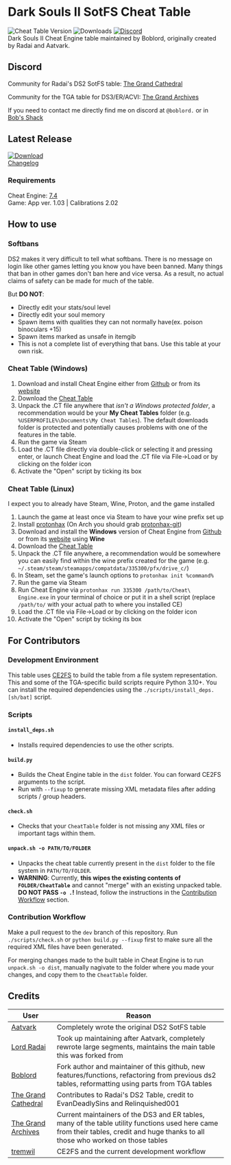 # Dark Souls II SotFS Cheat Table

![Cheat Table Version](https://img.shields.io/github/v/release/boblord14/Dark-Souls-2-SotFS-CT-Bob-Edition?include_prereleases&label=Cheat%20Table&sort=semver&logo=github)
![Downloads](https://img.shields.io/github/downloads/boblord14/Dark-Souls-2-SotFS-CT-Bob-Edition/total?label=Downloads&logo=github)
[![Discord](https://img.shields.io/discord/554994746662322177?label=Discord&logo=discord)](https://discord.gg/mBf9mT2)  
Dark Souls II Cheat Engine table maintained by Boblord, originally created by Radai and Aatvark.

## Discord

Community for Radai's DS2 SotFS table:
[The Grand Cathedral](https://discord.gg/mBf9mT2)

Community for the TGA table for DS3/ER/ACVI:
[The Grand Archives](https://discord.io/the-grand-archives)

If you need to contact me directly find me on discord at `@boblord.` or in [Bob's Shack](https://discord.gg/YAUChSMeRB)

## Latest Release
[![Download](https://img.shields.io/badge/dynamic/json.svg?label=download&url=https://api.github.com/repos/boblord14/Dark-Souls-2-SotFS-CT-Bob-Edition/releases/latest&query=$.assets[0].name&style=for-the-badge)](https://github.com/boblord14/Dark-Souls-2-SotFS-CT-Bob-Edition/releases/latest)  
[Changelog](/CHANGELOG.md)

### Requirements

Cheat Engine: [7.4](https://github.com/cheat-engine/cheat-engine/releases/7.4)  
Game: App ver. 1.03 | Calibrations 2.02

## How to use

### Softbans
DS2 makes it very difficult to tell what softbans. There is no message on login like other games letting you know you have been banned.
Many things that ban in other games don't ban here and vice versa. 
As a result, no actual claims of safety can be made for much of the table. 

But **DO NOT**:
- Directly edit your stats/soul level
- Directly edit your soul memory
- Spawn items with qualities they can not normally have(ex. poison binoculars +15)
- Spawn items marked as unsafe in itemgib
- This is not a complete list of everything that bans. Use this table at your own risk.

### Cheat Table (Windows)
1. Download and install Cheat Engine either from [Github](https://github.com/cheat-engine/cheat-engine/releases) or from its [website](https://cheatengine.org/) 
2. Download the [Cheat Table](https://github.com/boblord14/Dark-Souls-2-SotFS-CT-Bob-Edition/releases/latest)
3. Unpack the .CT file anywhere that *isn't a Windows protected folder*, a recommendation would be your **My Cheat Tables** folder (e.g. `%USERPROFILE%\Documents\My Cheat Tables`). The default downloads folder is protected and potentially causes problems with one of the features in the table.
4. Run the game via Steam 
5. Load the .CT file directly via double-click or selecting it and pressing enter, or launch Cheat Engine and load the .CT file via File->Load or by clicking on the folder icon
6. Activate the "Open" script by ticking its box
### Cheat Table (Linux)
I expect you to already have Steam, Wine, Proton, and the game installed
1. Launch the game at least once via Steam to have your wine prefix set up
2. Install [protonhax](https://github.com/jcnils/protonhax) (On Arch you should grab [protonhax-git](https://aur.archlinux.org/packages/protonhax-git))
3. Download and install the **Windows** version of Cheat Engine from [Github](https://github.com/cheat-engine/cheat-engine/releases) or from its [website](https://cheatengine.org/) using **Wine**
4. Download the [Cheat Table](https://github.com/boblord14/Dark-Souls-2-SotFS-CT-Bob-Edition/releases/latest)
5. Unpack the .CT file anywhere, a recommendation would be somewhere you can easily find within the wine prefix created for the game (e.g. `~/.steam/steam/steamapps/compatdata/335300/pfx/drive_c/`)
6. In Steam, set the game's launch options to `protonhax init %command%`
7. Run the game via Steam
8. Run Cheat Engine via `protonhax run 335300 /path/to/Cheat\ Engine.exe` in your terminal of choice or put it in a shell script (replace `/path/to/` with your actual path to where you installed CE)
9. Load the .CT file via File->Load or by clicking on the folder icon
10. Activate the "Open" script by ticking its box

## For Contributors

### Development Environment

This table uses [CE2FS](https://pypi.org/project/ce2fs/) to build the table from a file system 
representation. This and some of the TGA-specific build scripts require Python 3.10+. 
You can install the required dependencies using the `./scripts/install_deps.[sh/bat]` script.

### Scripts

#### `install_deps.sh`
- Installs required dependencies to use the other scripts.

#### `build.py`
- Builds the Cheat Engine table in the `dist` folder. You can forward CE2FS arguments to the script. 
- Run with `--fixup` to generate missing XML metadata files after adding scripts / group headers.

#### `check.sh`
- Checks that your `CheatTable` folder is not missing any XML files or important tags within them. 

#### `unpack.sh -o PATH/TO/FOLDER`
- Unpacks the cheat table currently present in the `dist` folder to the file system in `PATH/TO/FOLDER`.
- **WARNING**: Currently, **this wipes the existing contents of `FOLDER/CheatTable`** and cannot "merge" with an existing unpacked table. **DO NOT PASS `-o .`!** Instead, follow the instructions in the [Contribution Workflow](#contribution-workflow) section.

### Contribution Workflow

Make a pull request to the `dev` branch of this repository. Run `./scripts/check.sh` or `python build.py --fixup` first to make sure all the required XML files have been generated.

For merging changes made to the built table in Cheat Engine is to run `unpack.sh -o dist`, manually nagivate to the folder where you made your changes, and copy them to the `CheatTable` folder.

## Credits

User | Reason               
------------------ | ---------------------
[Aatvark](https://gist.github.com/Atvaark) | Completely wrote the original DS2 SotFS table
[Lord Radai](https://github.com/LordRadai) | Took up maintaining after Aatvark, completely rewrote large segments, maintains the main table this was forked from
[Boblord](https://github.com/boblord14) | Fork author and maintainer of this github, new features/functions, refactoring from previous ds2 tables, reformatting using parts from TGA tables
[The Grand Cathedral](https://discord.gg/mBf9mT2) | Contributes to Radai's DS2 Table, credit to EvanDeadlySins and Relinquished001
[The Grand Archives](https://github.com/The-Grand-Archives) | Current maintainers of the DS3 and ER tables, many of the table utility functions used here came from their tables, credit and huge thanks to all those who worked on those tables
[tremwil](https://github.com/tremwil/) | CE2FS and the current development workflow
